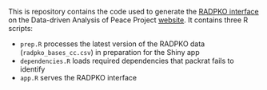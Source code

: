 This is repository contains the code used to generate the
[RADPKO interface](https://dapp-lab.org/radpko/) on the 
Data-driven Analysis of Peace Project [website](https://dapp-lab.org/).
It contains three R scripts:

- `prep.R` processes the latest version of the RADPKO data
(`radpko_bases_cc.csv`) in preparation for the Shiny app
- `dependencies.R` loads required dependencies that packrat fails to identify
- `app.R` serves the RADPKO interface
